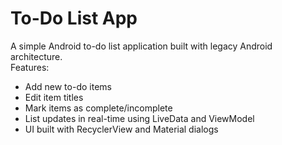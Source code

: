 # To-Do List App

A simple Android to-do list application built with legacy Android architecture.  
Features:
- Add new to-do items
- Edit item titles
- Mark items as complete/incomplete
- List updates in real-time using LiveData and ViewModel
- UI built with RecyclerView and Material dialogs